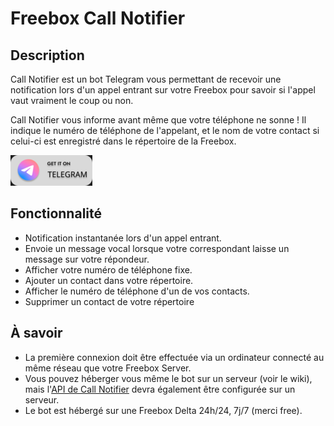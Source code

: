 # Freebox Call Notifier

## Description

Call Notifier est un bot Telegram vous permettant de recevoir une notification lors d'un appel entrant sur votre Freebox pour savoir si l'appel vaut vraiment le coup ou non.

Call Notifier vous informe avant même que votre téléphone ne sonne ! Il indique le numéro de téléphone de l'appelant, et le nom de votre contact si celui-ci est enregistré dans le répertoire de la Freebox.

<a href="https://t.me/freebox_call_notifier_bot"> <img src="on-telegram.png"> </a>


## Fonctionnalité

- Notification instantanée lors d'un appel entrant.
- Envoie un message vocal lorsque votre correspondant laisse un message sur votre répondeur.
- Afficher votre numéro de téléphone fixe.
- Ajouter un contact dans votre répertoire.
- Afficher le numéro de téléphone d'un de vos contacts.
- Supprimer un contact de votre répertoire

## À savoir

- La première connexion doit être effectuée via un ordinateur connecté au même réseau que votre Freebox Server.
- Vous pouvez héberger vous même le bot sur un serveur (voir le wiki), mais l'[API de Call Notifier](https://github.com/Freebox-Tools/api-notifier) devra également être configurée sur un serveur.
- Le bot est hébergé sur une Freebox Delta 24h/24, 7j/7 (merci free).
